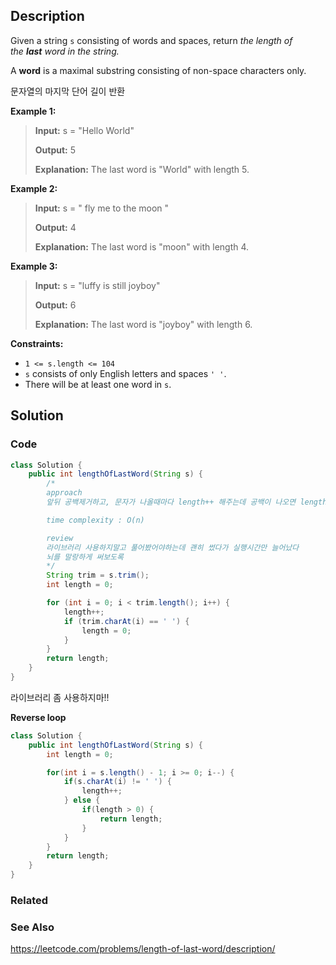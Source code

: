 ## Description

Given a string `s` consisting of words and spaces, return _the length of the **last** word in the string._

A **word** is a maximal substring consisting of non-space characters only.

문자열의 마지막 단어 길이 반환

**Example 1:**

> **Input:** s = "Hello World"
> 
> **Output:** 5
> 
> **Explanation:** The last word is "World" with length 5.

**Example 2:**

> **Input:** s = "   fly me   to   the moon  "
> 
> **Output:** 4
> 
> **Explanation:** The last word is "moon" with length 4.

**Example 3:**

> **Input:** s = "luffy is still joyboy"
> 
> **Output:** 6
> 
> **Explanation:** The last word is "joyboy" with length 6.

**Constraints:**

- `1 <= s.length <= 104`
- `s` consists of only English letters and spaces `' '`.
- There will be at least one word in `s`.

## Solution
### Code
```java
class Solution {
    public int lengthOfLastWord(String s) {
        /*
        approach
        앞뒤 공백제거하고, 문자가 나올때마다 length++ 해주는데 공백이 나오면 length를 0으로 초기화한다.

        time complexity : O(n)

        review
        라이브러리 사용하지말고 풀어봤어야하는데 괜히 썼다가 실행시간만 늘어났다
        뇌를 말랑하게 써보도록
        */
        String trim = s.trim();
        int length = 0;

        for (int i = 0; i < trim.length(); i++) {
            length++;
            if (trim.charAt(i) == ' ') {
                length = 0;
            }
        }
        return length;
    }
}
```
라이브러리 좀 사용하지마!!

**Reverse loop**
```java
class Solution {
    public int lengthOfLastWord(String s) {
        int length = 0;

        for(int i = s.length() - 1; i >= 0; i--) {
            if(s.charAt(i) != ' ') {
                length++;
            } else {
                if(length > 0) {
                    return length;
                }
            }
        }
        return length;
    }
}
```

### Related


### See Also

https://leetcode.com/problems/length-of-last-word/description/